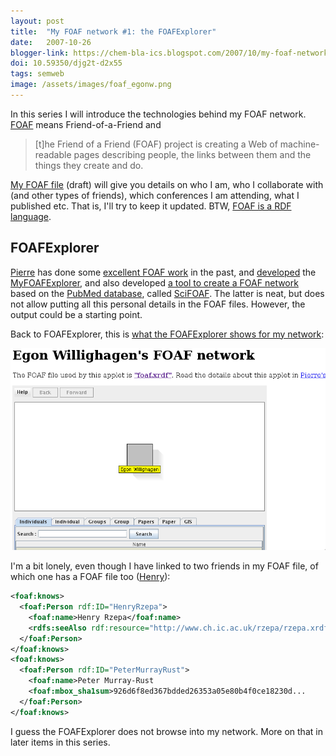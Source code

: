 ```yaml
---
layout: post
title:  "My FOAF network #1: the FOAFExplorer"
date:   2007-10-26
blogger-link: https://chem-bla-ics.blogspot.com/2007/10/my-foaf-network-1-foafexplorer.html
doi: 10.59350/djg2t-d2x55
tags: semweb
image: /assets/images/foaf_egonw.png
---
```


In this series I will introduce the technologies behind my FOAF network. [FOAF](http://www.foaf-project.org/)
means Friend-of-a-Friend and

> [t]he Friend of a Friend (FOAF) project is creating a Web of machine-readable pages describing people,
> the links between them and the things they create and do.

[My FOAF file](http://blueobelisk.sourceforge.net/people/egonw/foaf.xrdf) (draft) will give you details on
who I am, who I collaborate with (and other types of friends), which conferences I am attending, what I
published etc. That is, I'll try to keep it updated. BTW, [FOAF is a RDF language](http://xmlns.com/foaf/spec/).

## FOAFExplorer

[Pierre](http://plindenbaum.blogspot.com/) has done some [excellent FOAF work](http://plindenbaum.blogspot.com/search?q=FOAF)
in the past, and [developed](http://plindenbaum.blogspot.com/2006/01/myfoafexplorer-browse-your-foaf.html) the
[MyFOAFExplorer](http://www.urbigene.com/foafexplorer/), and also developed
[a tool to create a FOAF network](http://plindenbaum.blogspot.com/2006/01/scifoaf-cited-at-pacific-symposium-on.html)
based on the [PubMed database](http://www.ncbi.nlm.nih.gov/sites/entrez), called
[SciFOAF](http://www.urbigene.com/foaf/). The latter is neat, but does not allow putting
all this personal details in the FOAF files. However, the output could be a starting
point.

Back to FOAFExplorer, this is [what the FOAFExplorer shows for my network](http://blueobelisk.sourceforge.net/people/egonw/):

![](/assets/images/foaf_egonw.png)


I'm a bit lonely, even though I have linked to two friends in my FOAF file, of which one has a FOAF
file too ([Henry](http://www.ch.ic.ac.uk/rzepa/rzepa.xrdf)):

```xml
<foaf:knows>
  <foaf:Person rdf:ID="HenryRzepa">
    <foaf:name>Henry Rzepa</foaf:name>
    <rdfs:seeAlso rdf:resource="http://www.ch.ic.ac.uk/rzepa/rzepa.xrdf"/>
  </foaf:Person>
</foaf:knows>
<foaf:knows>
  <foaf:Person rdf:ID="PeterMurrayRust">
    <foaf:name>Peter Murray-Rust
    <foaf:mbox_sha1sum>926d6f8ed367bdded26353a05e80b4f0ce18230d...
  </foaf:Person>
</foaf:knows>
```
I guess the FOAFExplorer does not browse into my network. More on that in later items in this series.



